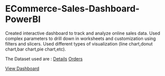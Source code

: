 # ECommerce-Sales-Dashboard-PowerBI
Created interactive dashboard to track and analyze online sales data.
Used complex parameters to drill down in worksheets and customization using filters and slicers.
Used different types of visualization (line chart,donut chart,bar chart,pie chart,etc).

The Dataset used are :
<a href="https://github.com/samarth2910/ECommerce-Sales-Dashboard-PowerBI/blob/main/Details.csv">Details</a>
<a href="https://github.com/samarth2910/ECommerce-Sales-Dashboard-PowerBI/blob/main/Orders.csv">Orders</a>


<a href="https://github.com/samarth2910/ECommerce-Sales-Dashboard-PowerBI/blob/main/Screenshot%20(25).png">View Dashboard</a>
